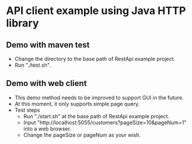 # API client example using Java HTTP library

## Demo with maven test
* Change the directory to the base path of RestApi example project.
* Run "./test.sh".

## Demo with web client
* This demo method needs to be improved to support GUI in the future.
* At this moment, it only supports simple page query.
* Test steps
    * Run "./start.sh" at the base path of RestApi example project.
    * Input "http://localhost:5055/customers?pageSize=10&pageNum=1" into a web browser.
    * Change the pageSize or pageNum as your wish.